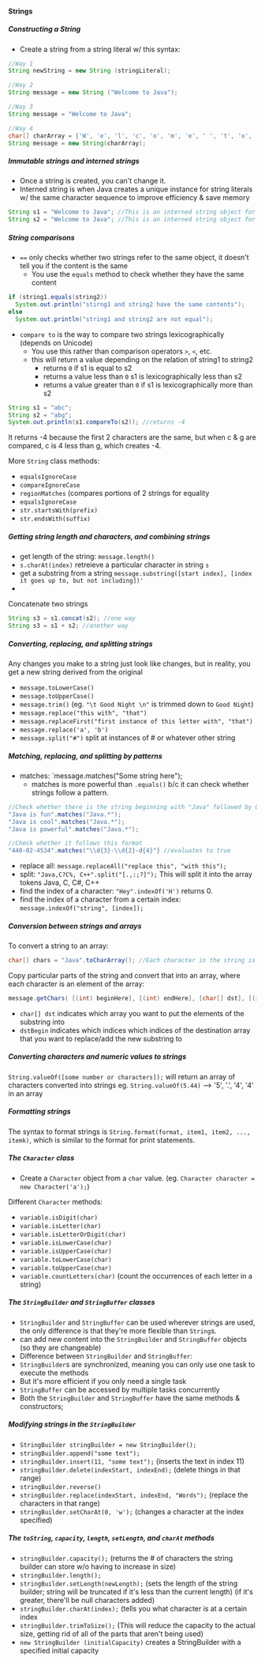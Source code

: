 #### Strings

##### Constructing  a String
* Create a string from a string literal w/ this syntax:

``` Java
//Way 1
String newString = new String (stringLiteral);

//Way 2
String message = new String ("Welcome to Java");

//Way 3
String message = "Welcome to Java";

//Way 4
char[] charArray = {'W', 'e', 'l', 'c', 'o', 'm', 'e', ' ', 't', 'o', ' ', 'J', 'a', 'v', 'a'};
String message = new String(charArray);
```

##### Immutable strings and interned strings
* Once a string is created, you can't change it.
* Interned string is when Java creates a unique instance for string literals w/ the same character sequence to improve efficiency & save memory

``` Java
String s1 = "Welcome to Java"; //This is an interned string object for "Welcome to Java"
String s2 = "Welcome to Java"; //This is an interned string object for "Welcome to Java"; s1 = s2
```

##### String comparisons
* `==` only checks whether two strings refer to the same object, it doesn't tell you if the content is the same
  * You use the `equals` method to check whether they have the same content
``` Java
if (string1.equals(string2))
  System.out.println("stirng1 and string2 have the same contents");
else
  System.out.println("string1 and string2 are not equal");
```

* `compare to` is the way to compare two strings lexicographically (depends on Unicode)
  * You use this rather than comparison operators `>`, `<`, etc.
  * this will return a value depending on the relation of string1 to string2
    * returns `0` if s1 is equal to s2
    * returns a value less than `0` s1 is lexicographically less than s2
    * returns a value greater than `0` if s1 is lexicographically more than s2

``` Java
String s1 = "abc";
String s2 = "abg";
System.out.println(s1.compareTo(s2)); //returns -4
```

It returns -4 because the first 2 characters are the same, but when c & g are compared, c is 4 less than g, which creates -4.

More `String` class methods:
* `equalsIgnoreCase`
* `compareIgnoreCase`
* `regionMatches` (compares portions of 2 strings for equality
* `equalsIgnoreCase`
* `str.startsWith(prefix)`
* `str.endsWith(suffix)`

##### Getting string length and characters, and combining strings
* get length of the string: `message.length()`
* `s.charAt(index)` retreieve a particular character in string `s`
* get a substring from a string `message.substring([start index], [index it goes up to, but not including])'`
* 

Concatenate two strings
``` Java
String s3 = s1.concat(s2); //one way
String s3 = s1 + s2; //another way
```

##### Converting, replacing, and splitting strings
Any changes you make to a string just look like changes, but in reality, you get a new string derived from the original
* `message.toLowerCase()`
* `message.toUpperCase()`
* `message.trim()` (eg. `"\t Good Night \n"` is trimmed down to `Good Night`)
* `message.replace("this with", "that")`
* `message.replaceFirst("first instance of this letter with", "that")`
* `message.replace('a', 'b')`
* `message.split("#")` split at instances of # or whatever other string

##### Matching, replacing, and splitting by patterns
* matches: `message.matches("Some string here");
  * matches is more powerful than `.equals()` b/c it can check whether strings follow a pattern.

``` Java
//Check whether there is the string beginning with "Java" followed by 0+ characters; if there is, it evaluates to true
"Java is fun".matches("Java.*");
"Java is cool".matches("Java.*");
"Java is powerful".matches("Java.*");

//Check whether it follows this format
"440-02-4534".matches("\\d{3}-\\d{2}-d{4}"} //evaluates to true
```

* replace all: `message.replaceAll("replace this", "with this");`
* split: `"Java,C?C%, C++".split("[.,:;?]");` This will split it into the array tokens Java, C, C#, C++
* find the index of a character: `"Hey".indexOf('H')` returns 0.
* find the index of a character from a certain index: `message.indexOf("string", [index]);`

##### Conversion between strings and arrays

To convert a string to an array:
``` Java
char[] chars = "Java".toCharArray(); //Each character in the string is a new element of the array.
```

Copy particular parts of the string and convert that into an array, where each character is an element of the array:
``` Java
message.getChars( [(int) beginHere], [(int) endHere], [char[] dst], [(int) dstBegin] )
```
* `char[] dst` indicates which array you want to put the elements of the substring into
* `dstBegin` indicates which indices which indices of the destination array that you want to replace/add the new substring to

##### Converting characters and numeric values to strings
```String.valueOf([some number or characters]);``` will return an array of characters converted into strings
eg. ```String.valueOf(5.44)``` --> '5', '.', '4', '4' in an array
##### Formatting strings
The syntax to format strings is ```String.format(format, item1, item2, ..., itemk)```, which is similar to the format for print statements.

##### The `Character` class
* Create a `Character` object from a `char` value. (eg. `Character character = new Character('a');`)

Different `Character` methods:
* `variable.isDigit(char)`
* `variable.isLetter(char)`
* `variable.isLetterOrDigit(char)`
* `variable.isLowerCase(char)`
* `variable.isUpperCase(char)`
* `variable.toLowerCase(char)`
* `variable.toUpperCase(char)`
* `variable.countLetters(char)` (count the occurrences of each letter in a string)

##### The `StringBuilder` and `StringBuffer` classes
* `StringBuilder` and `StringBuffer` can be used wherever strings are used, the only difference is that they're more flexible than `String`s.
 * can add new content into the `StringBuilder` and `StringBuffer` objects (so they are changeable)
* Difference between `StringBuilder` and `StringBuffer`:
 * `StringBuilder`s are synchronized, meaning you can only use one task to execute the methods
  * But it's more efficient if you only need a single task
 * `StringBuffer` can be accessed by multiple tasks concurrently
* Both the `StringBuilder` and `StringBuffer` have the same methods & constructors;  

##### Modifying strings in the `StringBuilder`
* `StringBuilder stringBuilder = new StringBuilder();`
* `stringBuilder.append("some text");`
* `stringBuilder.insert(11, "some text");` (inserts the text in index 11)
* `stringBuilder.delete(indexStart, indexEnd);` (delete things in that range)
* `stringBuilder.reverse()`
* `stringBuilder.replace(indexStart, indexEnd, "Words");` (replace the characters in that range)
* `stringBuilder.setCharAt(0, 'w');` (changes a character at the index specified)

##### The `toString`, `capacity`, `length`, `setLength`, and `charAt` methods
* `stringBuilder.capacity();` (returns the # of characters the string builder can store w/o having to increase in size)
* `stringBuilder.length();`
* `stringBuilder.setLength(newLength);` (sets the length of the string builder; string will be truncated if it's less than the current length) (if it's greater, there'll be null characters added)
* `stringBuilder.charAt(index);` (tells you what character is at a certain index
* `stringBuilder.trimToSize();` (This will reduce the capacity to the actual size, getting rid of all of the parts that aren't being used)
* `new StringBuilder (initialCapacity)` creates a StringBuilder with a specified initial capacity
